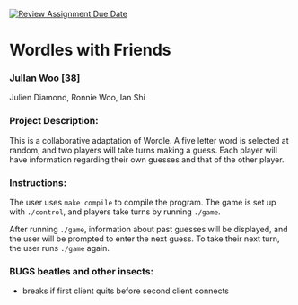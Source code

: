 [![Review Assignment Due Date](https://classroom.github.com/assets/deadline-readme-button-22041afd0340ce965d47ae6ef1cefeee28c7c493a6346c4f15d667ab976d596c.svg)](https://classroom.github.com/a/Vh67aNdh)
# Wordles with Friends

### JulIan Woo [38]

Julien Diamond, Ronnie Woo, Ian Shi

### Project Description:

This is a collaborative adaptation of Wordle. A five letter word is selected at random, and two players will take turns making a guess. Each player will have information regarding their own guesses and that of the other player.

### Instructions:

The user uses `make compile` to compile the program. The game is set up with `./control`, and players take turns by running `./game`.

After running `./game`, information about past guesses will be displayed, and the user will be prompted to enter the next guess. To take their next turn, the user runs `./game` again.

### BUGS beatles and other insects:

- breaks if first client quits before second client connects
